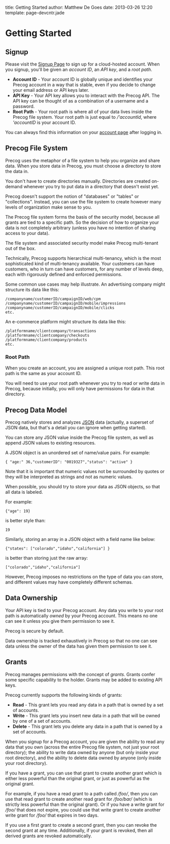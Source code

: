 title: Getting Started
author: Matthew De Goes 
date: 2013-03-26 12:20 
template: page-devcntr.jade

# Getting Started

## Signup

Please visit the [Signup Page](https://www.precog.com/account/login/) to sign
up for a cloud-hosted account. When you signup, you'll be given an *account ID*, 
an *API key*, and a *root path*. 

  * **Account ID** - Your account ID is globally unique and identifies your Precog account in a way that is stable, even if you decide to change your email address or API keys later.
  * **API Key** - Your API key allows you to interact with the Precog API. The API key can be thought of as a combination of a username and a password.
  * **Root Path** - Your root path is where all of your data lives inside the Precog file system. Your root path is just equal to */'accountId*, where *'accountID* is your account ID.

You can always find this information on your [account page](https://www.precog.com/account/) after logging in.

## Precog File System

Precog uses the metaphor of a file system to help you organize and share data.
When you store data in Precog, you must choose a directory to store the
data in.

You don't have to create directories manually. Directories are
created on-demand whenever you try to put data in a directory that doesn't
exist yet.

Precog doesn't support the notion of "databases" or "tables" or "collections".
Instead, you can use the file system to create however many levels of
organization make sense to you.

The Precog file system forms the basis of the security model, because all
grants are tied to a specific path. So the decision of how to organize your 
data is not completely arbitrary (unless you have no intention of sharing 
access to your data).

The file system and associated security model make Precog multi-tenant out of the box.

Technically, Precog supports hierarchical multi-tenancy, which is the most
sophisticated kind of multi-tenancy available. Your customers can have
customers, who in turn can have customers, for any number of levels deep, each
with rigorously defined and enforced permissions.

Some common use cases may help illustrate. An advertising company might
structure its data like this:

    /companyname/customerID/campaignID/web/cpm
    /companyname/customerID/campaignID/mobile/impressions
    /companyname/customerID/campaignID/mobile/clicks    
    etc.

An e-commerce platform might structure its data like this:

    /platformname/clientcompany/transactions
    /platformname/clientcompany/checkouts
    /platformname/clientcompany/products
    etc.

### Root Path

When you create an account, you are assigned a unique root path. This root
path is the same as your account ID.

You will need to use your root path whenever you try to read or write data
in Precog, because initially, you will only have permissions for data in 
that directory.

## Precog Data Model

Precog natively stores and analyzes [JSON](http://www.json.org/) data (actually, a superset of JSON data, but that's a detail you can ignore when getting started).

You can store any JSON value inside the Precog file system, as well as append JSON values to existing resources.

A JSON object is an unordered set of name/value pairs. For example:
        
    { "age:" 36,"customerID": "0019327","status": "active" }    

Note that it is important that numeric values not be surrounded by quotes or
they will be interpreted as strings and not as numeric values.

When possible, you should try to store your data as JSON objects, so that all data is labeled. 

For example:

    {"age": 19}        

is better style than:

    19

Similarly, storing an array in a JSON object with a field name like below:

    {"states": ["colorado","idaho","california"] }    

is better than storing just the raw array:
    
    ["colorado","idaho","california"]
  
However, Precog imposes no restrictions on the type of data you can store, and different values may have completely different schemas.

## Data Ownership

Your API key is tied to your Precog account. Any data you write to your root
path is automatically *owned* by your Precog account. This means no one can
see it unless you give them permission to see it.

Precog is secure by default.

Data ownership is tracked exhaustively in Precog so that no one can see
data unless the owner of the data has given them permission to see it.

## Grants

Precog manages permissions with the concept of *grants*. Grants confer some specific capability to the holder. Grants may be added to existing API keys.

Precog currently supports the following kinds of grants:

  * **Read** - This grant lets you read any data in a path that is owned by a set of accounts.
  * **Write** - This grant lets you insert new data in a path that will be owned by one of a set of accounts.
  * **Delete** - This grant lets you delete any data in a path that is owned by a set of accounts.
  
When you signup for a Precog account, you are given the ability to read any data that you own
(across the entire Precog file system, not just your root directory);
the ability to write data owned by anyone (but only inside your root directory), and the 
ability to delete data owned by anyone (only inside your root directory).

If you have a grant, you can use that grant to create another grant which is
either less powerful than the original grant, or just as powerful as the
original grant.

For example, if you have a read grant to a path called */foo/*, then you can use
that read grant to create another read grant for */foo/bar/* (which is strictly
less powerful than the original grant). Or if you have a write grant for */foo/*
that does not expire, you could use that write grant to create another write
grant for */foo/* that expires in two days.

If you use a first grant to create a second grant, then you can revoke the second 
grant at any time. Additionally, if your grant is revoked, then all derived grants 
are revoked automatically.